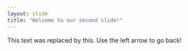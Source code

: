 ```yaml
---
layout: slide
title: "Welcome to our second slide!"
---
```

This text was replaced by this.
Use the left arrow to go back!
